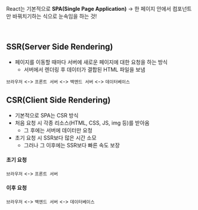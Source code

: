 React는 기본적으로 **SPA(Single Page Application)**
-> 한 페이지 안에서 컴포넌트만 바꿔치기하는 식으로 눈속임을 하는 것!

<br>

## SSR(Server Side Rendering)
- 페이지를 이동할 때마다 서버에 새로운 페이지에 대한 요청을 하는 방식
  - 서버에서 렌더링 후 데이터가 결합된 HTML 파일을 보냄

`브라우저` <-> `프론트 서버` <-> `백엔드 서버` <-> `데이터베이스`

## CSR(Client Side Rendering)
- 기본적으로 SPA는 CSR 방식
- 처음 요청 시 각종 리소스(HTML, CSS, JS, img 등)를 받아옴
  - 그 후에는 서버에 데이터만 요청
- 초기 요청 시 SSR보다 많은 시간 소모
  - 그러나 그 이후에는 SSR보다 빠른 속도 보장

#### 초기 요청
`브라우저` <-> `프론트 서버`
#### 이후 요청
`브라우저` <-> `백엔드 서버` <-> `데이터베이스`
